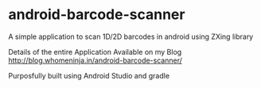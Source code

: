 # android-barcode-scanner
A simple application to scan 1D/2D barcodes in android using ZXing library 

Details of the entire Application Available on my Blog
http://blog.whomeninja.in/android-barcode-scanner/

Purposfully built using Android Studio and gradle
